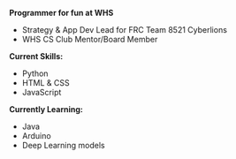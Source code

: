 **Programmer for fun at WHS**
- Strategy & App Dev Lead for FRC Team 8521 Cyberlions
- WHS CS Club Mentor/Board Member

__Current Skills:__
- Python
- HTML & CSS
- JavaScript

__Currently Learning:__
- Java
- Arduino
- Deep Learning models

<!---
ohnoruu/ohnoruu is a ✨ special ✨ repository because its `README.md` (this file) appears on your GitHub profile.
You can click the Preview link to take a look at your changes.
--->
